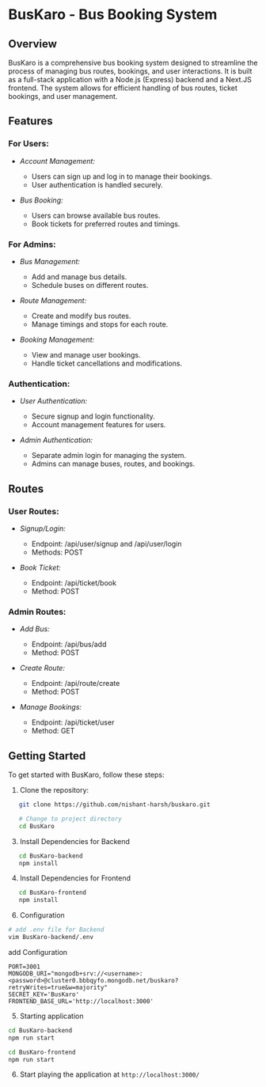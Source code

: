 # BusKaro - Bus Booking System

## Overview

BusKaro is a comprehensive bus booking system designed to streamline the process of managing bus routes, bookings, and user interactions. It is built as a full-stack application with a Node.js (Express) backend and a Next.JS frontend. The system allows for efficient handling of bus routes, ticket bookings, and user management.

## Features

### For Users:

- *Account Management:*
  - Users can sign up and log in to manage their bookings.
  - User authentication is handled securely.

- *Bus Booking:*
  - Users can browse available bus routes.
  - Book tickets for preferred routes and timings.

### For Admins:

- *Bus Management:*
  - Add and manage bus details.
  - Schedule buses on different routes.

- *Route Management:*
  - Create and modify bus routes.
  - Manage timings and stops for each route.

- *Booking Management:*
  - View and manage user bookings.
  - Handle ticket cancellations and modifications.

### Authentication:

- *User Authentication:*
  - Secure signup and login functionality.
  - Account management features for users.

- *Admin Authentication:*
  - Separate admin login for managing the system.
  - Admins can manage buses, routes, and bookings.

## Routes

### User Routes:

- *Signup/Login:*
  - Endpoint: /api/user/signup and /api/user/login
  - Methods: POST

- *Book Ticket:*
  - Endpoint: /api/ticket/book
  - Method: POST

### Admin Routes:

- *Add Bus:*
  - Endpoint: /api/bus/add
  - Method: POST

- *Create Route:*
  - Endpoint: /api/route/create
  - Method: POST

- *Manage Bookings:*
  - Endpoint: /api/ticket/user
  - Method: GET

## Getting Started

To get started with BusKaro, follow these steps:

1. Clone the repository:

```bash
   git clone https://github.com/nishant-harsh/buskaro.git

   # Change to project directory
   cd BusKaro
```

3. Install Dependencies for Backend
```bash
   cd BusKaro-backend
   npm install
```

4. Install Dependencies for Frontend
```bash
   cd BusKaro-frontend
   npm install
```

6. Configuration
```bash
# add .env file for Backend
vim BusKaro-backend/.env
```
add Configuration
```
PORT=3001
MONGODB_URI="mongodb+srv://<username>:<password>@cluster0.bbbqyfo.mongodb.net/buskaro?retryWrites=true&w=majority"
SECRET_KEY='BusKaro'
FRONTEND_BASE_URL='http://localhost:3000'
```

5. Starting application
```bash
cd BusKaro-backend
npm run start
```
```bash
cd BusKaro-frontend
npm run start
```

6. Start playing the application at `http://localhost:3000/`
